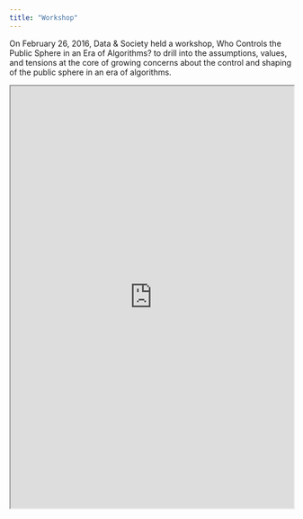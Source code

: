 ```yaml
---
title: "Workshop"
---
```


On February 26, 2016, Data & Society held a workshop, Who Controls the Public Sphere in an Era of Algorithms? to drill into the assumptions, values, and tensions at the core of growing concerns about the control and shaping of the public sphere in an era of algorithms.

<iframe height="750" width="100%" src="https://ewelton.github.io/ktest/wiki.html#Workshop"></iframe>
